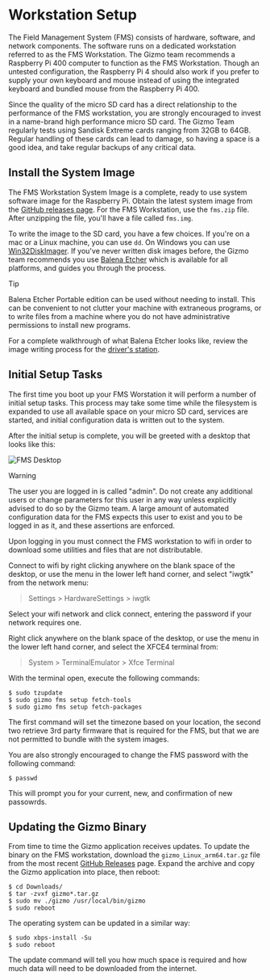 # Workstation Setup

The Field Management System (FMS) consists of hardware, software, and
network components.  The software runs on a dedicated workstation
referred to as the FMS Workstation.  The Gizmo team recommends a
Raspberry Pi 400 computer to function as the FMS Workstation.  Though
an untested configuration, the Raspberry Pi 4 should also work if you
prefer to supply your own keyboard and mouse instead of using the
integrated keyboard and bundled mouse from the Raspberry Pi 400.

Since the quality of the micro SD card has a direct relationship to
the performance of the FMS workstation, you are strongly encouraged to
invest in a name-brand high performance micro SD card.  The Gizmo Team
regularly tests using Sandisk Extreme cards ranging from 32GB to 64GB.
Regular handling of these cards can lead to damage, so having a space
is a good idea, and take regular backups of any critical data.

## Install the System Image

The FMS Workstation System Image is a complete, ready to use system
software image for the Raspberry Pi.  Obtain the latest system image
from the [GitHub releases
page](https://github.com/gizmo-platform/gizmo/releases/).  For the FMS
Workstation, use the `fms.zip` file.  After unzipping the file, you'll
have a file called `fms.img`.

To write the image to the SD card, you have a few choices.  If you're
on a mac or a Linux machine, you can use `dd`.  On Windows you can use
[Win32DiskImager](https://win32diskimager.org/).  If you've never
written disk images before, the Gizmo team recommends you use [Balena
Etcher](https://etcher.balena.io/) which is available for all
platforms, and guides you through the process.

> [!TIP]
>
> Balena Etcher Portable edition can be used without needing to
> install.  This can be convenient to not clutter your machine with
> extraneous programs, or to write files from a machine where you do
> not have administrative permissions to install new programs.

For a complete walkthrough of what Balena Etcher looks like, review
the image writing process for the [driver's
station](../startup/ds.md#software-installation).

## Initial Setup Tasks

The first time you boot up your FMS Worstation it will perform a
number of initial setup tasks.  This process may take some time while
the filesystem is expanded to use all available space on your micro SD
card, services are started, and initial configuration data is written
out to the system.

After the initial setup is complete, you will be greeted with a
desktop that looks like this:

![FMS Desktop](/img/fms_desktop.png)

> [!WARNING]
>
> The user you are logged in is called "admin".  Do not create any
> additional users or change parameters for this user in any way
> unless explicitly advised to do so by the Gizmo team.  A large
> amount of automated configuration data for the FMS expects this user
> to exist and you to be logged in as it, and these assertions are
> enforced.

Upon logging in you must connect the FMS workstation to wifi in order
to download some utilities and files that are not distributable.

Connect to wifi by right clicking anywhere on the blank space of the
desktop, or use the menu in the lower left hand corner, and select
"iwgtk" from the network menu:

> Settings > HardwareSettings > iwgtk

Select your wifi network and click connect, entering the password if
your network requires one.

Right click anywhere on the blank space of the desktop, or use the
menu in the lower left hand corner, and select the XFCE4 terminal
from:

> System > TerminalEmulator > Xfce Terminal

With the terminal open, execute the following commands:

```
$ sudo tzupdate
$ sudo gizmo fms setup fetch-tools
$ sudo gizmo fms setup fetch-packages
```

The first command will set the timezone based on your location, the
second two retrieve 3rd party firmware that is required for the FMS,
but that we are not permitted to bundle with the system images.

You are also strongly encouraged to change the FMS password with the
following command:

```
$ passwd
```

This will prompt you for your current, new, and confirmation of new
passowrds.


## Updating the Gizmo Binary

From time to time the Gizmo application receives updates.  To update
the binary on the FMS workstation, download the
`gizmo_Linux_arm64.tar.gz` file from the most recent [GitHub
Releases](https://github.com/gizmo-platform/gizmo/releases) page.
Expand the archive and copy the Gizmo application into place, then
reboot:

```
$ cd Downloads/
$ tar -zvxf gizmo*.tar.gz
$ sudo mv ./gizmo /usr/local/bin/gizmo
$ sudo reboot
```

The operating system can be updated in a similar way:

```
$ sudo xbps-install -Su
$ sudo reboot
```

The update command will tell you how much space is required and how
much data will need to be downloaded from the internet.
